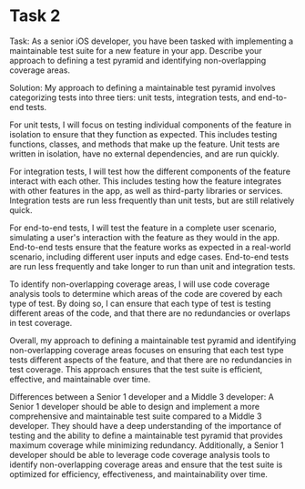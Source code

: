 # Task 2

Task: As a senior iOS developer, you have been tasked with implementing a
maintainable test suite for a new feature in your app. Describe your approach to
defining a test pyramid and identifying non-overlapping coverage areas.

Solution: My approach to defining a maintainable test pyramid involves
categorizing tests into three tiers: unit tests, integration tests, and
end-to-end tests.

For unit tests, I will focus on testing individual components of the feature in
isolation to ensure that they function as expected. This includes testing
functions, classes, and methods that make up the feature. Unit tests are written
in isolation, have no external dependencies, and are run quickly.

For integration tests, I will test how the different components of the feature
interact with each other. This includes testing how the feature integrates with
other features in the app, as well as third-party libraries or services.
Integration tests are run less frequently than unit tests, but are still
relatively quick.

For end-to-end tests, I will test the feature in a complete user scenario,
simulating a user's interaction with the feature as they would in the app.
End-to-end tests ensure that the feature works as expected in a real-world
scenario, including different user inputs and edge cases. End-to-end tests are
run less frequently and take longer to run than unit and integration tests.

To identify non-overlapping coverage areas, I will use code coverage analysis
tools to determine which areas of the code are covered by each type of test. By
doing so, I can ensure that each type of test is testing different areas of the
code, and that there are no redundancies or overlaps in test coverage.

Overall, my approach to defining a maintainable test pyramid and identifying
non-overlapping coverage areas focuses on ensuring that each test type tests
different aspects of the feature, and that there are no redundancies in test
coverage. This approach ensures that the test suite is efficient, effective, and
maintainable over time.

Differences between a Senior 1 developer and a Middle 3 developer: A Senior 1
developer should be able to design and implement a more comprehensive and
maintainable test suite compared to a Middle 3 developer. They should have a
deep understanding of the importance of testing and the ability to define a
maintainable test pyramid that provides maximum coverage while minimizing
redundancy. Additionally, a Senior 1 developer should be able to leverage code
coverage analysis tools to identify non-overlapping coverage areas and ensure
that the test suite is optimized for efficiency, effectiveness, and
maintainability over time.
